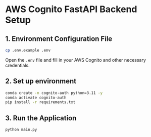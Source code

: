 # AWS Cognito FastAPI Backend Setup
## 1. Environment Configuration File
```bash
cp .env.example .env
```
Open the `.env` file and fill in your AWS Cognito and other necessary credentials.
## 2. Set up environment
```bash
conda create -n cognito-auth python=3.11 -y
conda activate cognito-auth
pip install -r requirements.txt
```
## 3. Run the Application
```bash
python main.py
```
